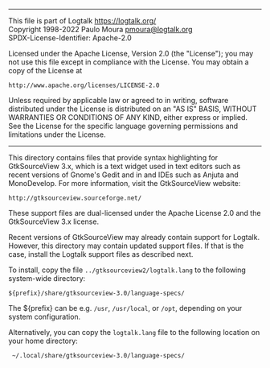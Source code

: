 ________________________________________________________________________

This file is part of Logtalk <https://logtalk.org/>  
Copyright 1998-2022 Paulo Moura <pmoura@logtalk.org>  
SPDX-License-Identifier: Apache-2.0

Licensed under the Apache License, Version 2.0 (the "License");
you may not use this file except in compliance with the License.
You may obtain a copy of the License at

    http://www.apache.org/licenses/LICENSE-2.0

Unless required by applicable law or agreed to in writing, software
distributed under the License is distributed on an "AS IS" BASIS,
WITHOUT WARRANTIES OR CONDITIONS OF ANY KIND, either express or implied.
See the License for the specific language governing permissions and
limitations under the License.
________________________________________________________________________


This directory contains files that provide syntax highlighting for 
GtkSourceView 3.x, which is a text widget used in text editors such 
as recent versions of Gnome's Gedit and in and IDEs such as Anjuta 
and MonoDevelop. For more information, visit the GtkSourceView 
website:

	http://gtksourceview.sourceforge.net/


These support files are dual-licensed under the Apache License 2.0 and
the GtkSourceView 3.x license.

Recent versions of GtkSourceView may already contain support for Logtalk.
However, this directory may contain updated support files. If that is the
case, install the Logtalk support files as described next.

To install, copy the file `../gtksourceview2/logtalk.lang` to the
following system-wide directory:

	${prefix}/share/gtksourceview-3.0/language-specs/

The ${prefix} can be e.g. `/usr`, `/usr/local`, or `/opt`, depending 
on your system configuration.

Alternatively, you can copy the `logtalk.lang` file to the following 
location on your home directory:

	 ~/.local/share/gtksourceview-3.0/language-specs/
